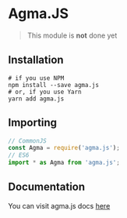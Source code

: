 # Agma.JS

> This module is **not** done yet

## Installation

```shell
# if you use NPM
npm install --save agma.js
# or, if you use Yarn
yarn add agma.js
```

## Importing

```javascript
// CommonJS
const Agma = require('agma.js');
// ES6
import * as Agma from 'agma.js';
```

## Documentation

You can visit agma.js docs [here](https://uWynell.github.io/agma.js)
